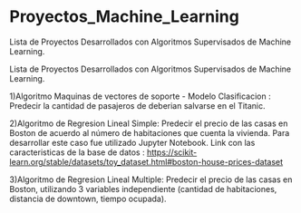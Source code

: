 # Proyectos_Machine_Learning

Lista de Proyectos Desarrollados con Algoritmos Supervisados de Machine Learning.

Lista de Proyectos Desarrollados con Algoritmos Supervisados de Machine Learning.

1)Algoritmo Maquinas de vectores de soporte - Modelo Clasificacion : Predecir la cantidad de pasajeros de deberian salvarse en el Titanic.

2)Algoritmo de Regresion Lineal Simple: Predecir el precio de las casas en Boston de acuerdo al número de habitaciones que cuenta la vivienda. Para desarrollar este caso fue utilizado Jupyter Notebook. Link con las caracteristicas de la base de datos : https://scikit-learn.org/stable/datasets/toy_dataset.html#boston-house-prices-dataset

3)Algoritmo de Regresion Lineal Multiple: Predecir el precio de las casas en Boston, utilizando 3 variables independiente (cantidad de habitaciones, distancia de downtown, tiempo ocupada).
